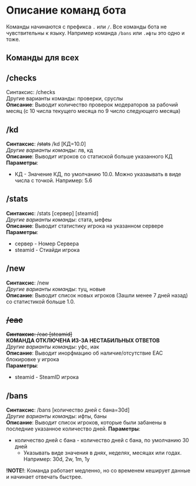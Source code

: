 # Описание команд бота

Команды начинаются с префикса `.` или `/`. Все команды бота не чувствительны к языку. Например команда `/bans` или `.ифты` это одно и тоже.

## Команды для всех

## /checks
Синтаксис: /checks  
Другие варианты команды: проверки, сруслы  
**Описание**: Выводит количество проверок модераторов за рабочий месяц (с 10 числа текущего месяца по 9 число следующего месяца)

## /kd
**Синтаксис**: ~~/stats~~ /kd [КД=10.0]  
*Другие варианты команды*: лв, кд  
**Описание**: Выводит игроков со статиской больше указанного КД  
**Параметры**:
* КД - Значение КД, по умолчанию 10.0. Можно указаывать в виде числа с точкой. Например: 5.6

## /stats
**Синтаксис**: /stats [сервер] [steamid]  
*Другие варианты команды*: стата, ыефеы  
**Описание**: Выводит статистику игрока на указанном сервере  
**Параметры**:
* сервер - Номер Сервера
* steamid - Стиайди игрока

## /new
**Синтаксис**: /new  
*Другие варианты команды*: туц, новые  
**Описание**: Выводит список новых игроков (Зашли менее 7 дней назад) со статистикой больше 1.0. 

## ~~/eac~~
~~**Синтаксис**: /eac [steamid]~~  
**КОМАНДА ОТКЛЮЧЕНА ИЗ-ЗА НЕСТАБИЛЬНЫХ ОТВЕТОВ**  
*Другие варианты команды*: уфс, иак  
**Описание**: Выводит инорфмацию об наличие/отсутствие EAC блокировке у игрока  
**Параметры**:
* steamid - SteamID игрока

## /bans
**Синтаксис**: /bans [количество дней с бана=30d]  
*Другие варианты команды*: ифты, баны  
**Описание**: Выводит список игроков, которые были забанены в последние указанное количество дней.
**Параметры**:
* количество дней с бана - количество дней с бана, по умолчанию 30 дней
  * Указывать виде значения в днях, неделях, месяцах или годах. Например: 30d, 2w, 1m, 1y

**!NOTE!**: Команда работает медленно, но со временем кеширует данные и начинает отвечать быстрее.




